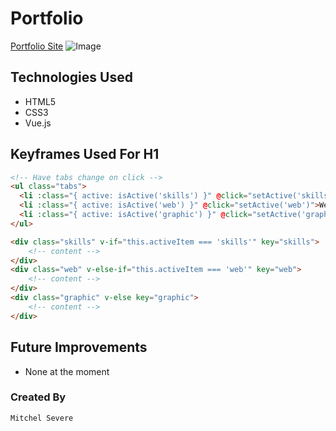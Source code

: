 # Portfolio
[Portfolio Site](https://mitchelsevere.tech)
![Image](https://github.com/thatdudemitch/portfolio-about-me/blob/master/vue-portfolio/src/assets/images/screenshot.png)

## Technologies Used

* HTML5
* CSS3
* Vue.js


## Keyframes Used For H1


```html
<!-- Have tabs change on click -->
<ul class="tabs">
  <li :class="{ active: isActive('skills') }" @click="setActive('skills')">Skills</li>
  <li :class="{ active: isActive('web') }" @click="setActive('web')">Web Apps</li>
  <li :class="{ active: isActive('graphic') }" @click="setActive('graphic')">Graphic Design</li>
</ul>

<div class="skills" v-if="this.activeItem === 'skills'" key="skills">
    <!-- content -->
</div>
<div class="web" v-else-if="this.activeItem === 'web'" key="web">
    <!-- content -->
</div>
<div class="graphic" v-else key="graphic">
    <!-- content -->
</div>
```

## Future Improvements

* None at the moment

### Created By
`Mitchel Severe`



